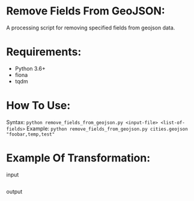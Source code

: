 # Remove Fields From GeoJSON:
A processing script for removing specified fields from geojson data. 

# Requirements:

* Python 3.6+
* fiona
* tqdm 

# How To Use:
Syntax: `python remove_fields_from_geojson.py <input-file> <list-of-fields>`
Example: `python remove_fields_from_geojson.py cities.geojson "foobar,temp,test"`

# Example Of Transformation:

input
```
```

output
```

```

